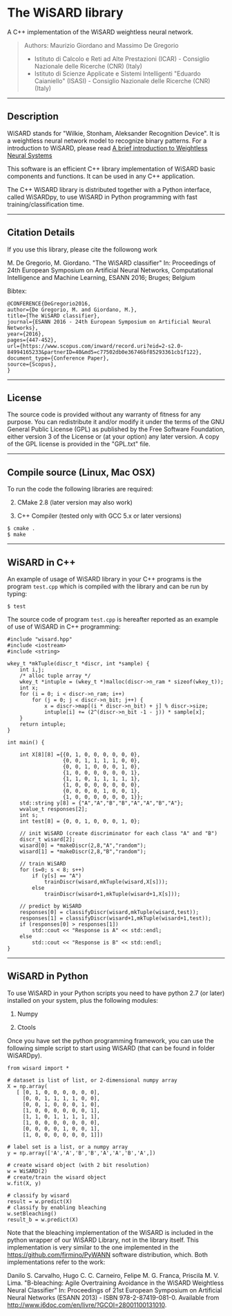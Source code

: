 # The WiSARD library
A C++ implementation of the WiSARD weightless neural network.
> Authors: Maurizio Giordano and Massimo De Gregorio
> - Istituto di Calcolo e Reti ad Alte Prestazioni (ICAR) - Consiglio Nazionale delle Ricerche (CNR) (Italy)
> - Istituto di Scienze Applicate e Sistemi Intelligenti "Eduardo Caianiello" (ISASI) - Consiglio Nazionale delle Ricerche (CNR) (Italy)

----------------------
Description
----------------------

WiSARD stands for "Wilkie, Stonham, Aleksander Recognition Device". 
It is a weightless neural network model to recognize binary patterns.
For a introduction to WiSARD, please read <a href="https://www.elen.ucl.ac.be/Proceedings/esann/esannpdf/es2009-6.pdf">A brief introduction to Weightless Neural Systems</a>

This software is an efficient C++ library implementation of WiSARD
basic components and functions. It can be used in any C++ application.

The C++ WiSARD library is distributed together with a Python interface,
called WiSARDpy, to use WiSARD in Python programming with 
fast training/classification time.

----------------------
Citation Details
----------------------
  
If you use this library, please cite the followong work

M. De Gregorio, M. Giordano.
"The WiSARD classifier"
In: Proceedings of 24th European Symposium on Artificial Neural Networks, 
Computational Intelligence and Machine Learning, ESANN 2016; Bruges; Belgium

Bibtex:

```
@CONFERENCE{DeGregorio2016,
author={De Gregorio, M. and Giordano, M.},
title={The WiSARD classifier},
journal={ESANN 2016 - 24th European Symposium on Artificial Neural Networks},
year={2016},
pages={447-452},
url={https://www.scopus.com/inward/record.uri?eid=2-s2.0-84994165233&partnerID=40&md5=c77502db0e36746bf85293361cb1f122},
document_type={Conference Paper},
source={Scopus},
}
```

----------------------
License
----------------------
  
The source code is provided without any warranty of fitness for any purpose.
You can redistribute it and/or modify it under the terms of the
GNU General Public License (GPL) as published by the Free Software Foundation,
either version 3 of the License or (at your option) any later version.
A copy of the GPL license is provided in the "GPL.txt" file.

----------------------
Compile source (Linux, Mac OSX)
----------------------

To run the code the following libraries are required:

2. CMake  2.8  (later version may also work)

3. C++ Compiler (tested only with GCC 5.x or later versions)

```
$ cmake .
$ make
```

----------------------
WiSARD in C++
----------------------

An example of usage of WiSARD library in your C++ programs is the program
<code>test.cpp</code> which is compiled with the library and can be run by typing:

```
$ test
```

The source code of program <code>test.cpp</code> is hereafter reported as an example of
use of WiSARD in C++ programming:


```
#include "wisard.hpp"
#include <iostream>
#include <string>

wkey_t *mkTuple(discr_t *discr, int *sample) {
    int i,j;
    /* alloc tuple array */
    wkey_t *intuple = (wkey_t *)malloc(discr->n_ram * sizeof(wkey_t));
    int x;
    for (i = 0; i < discr->n_ram; i++)
        for (j = 0; j < discr->n_bit; j++) {
            x = discr->map[(i * discr->n_bit) + j] % discr->size;
            intuple[i] += (2^(discr->n_bit -1 - j)) * sample[x];
    }
    return intuple;
}

int main() {
   
    int X[8][8] ={{0, 1, 0, 0, 0, 0, 0, 0},
                  {0, 0, 1, 1, 1, 1, 0, 0},
                  {0, 0, 1, 0, 0, 0, 1, 0},
                  {1, 0, 0, 0, 0, 0, 0, 1},
                  {1, 1, 0, 1, 1, 1, 1, 1},
                  {1, 0, 0, 0, 0, 0, 0, 0},
                  {0, 0, 0, 0, 1, 0, 0, 1},
                  {1, 0, 0, 0, 0, 0, 0, 1}};
    std::string y[8] = {"A","A","B","B","A","A","B","A"};
    wvalue_t responses[2];
    int s;
    int test[8] = {0, 0, 1, 0, 0, 0, 1, 0};
    
    // init WiSARD (create discriminator for each class "A" and "B")
    discr_t wisard[2];
    wisard[0] = *makeDiscr(2,8,"A","random");
    wisard[1] = *makeDiscr(2,8,"B","random");

    // train WiSARD
    for (s=0; s < 8; s++)
        if (y[s] == "A")
            trainDiscr(wisard,mkTuple(wisard,X[s]));
        else
            trainDiscr(wisard+1,mkTuple(wisard+1,X[s]));
    
    // predict by WiSARD
    responses[0] = classifyDiscr(wisard,mkTuple(wisard,test));
    responses[1] = classifyDiscr(wisard+1,mkTuple(wisard+1,test));
    if (responses[0] > responses[1])
        std::cout << "Response is A" << std::endl;
    else
        std::cout << "Response is B" << std::endl;
}
```

----------------------
WiSARD in Python
----------------------

To use WiSARD in your Python scripts you need to have
python 2.7 (or later) installed on your system, plus the following
modules:

1. Numpy

2. Ctools

Once you have set the python programming framework, you can use the following simple
script to start using WiSARD (that can be found in folder WiSARDpy).

```
from wisard import *

# dataset is list of list, or 2-dimensional numpy array
X = np.array(
   [ [0, 1, 0, 0, 0, 0, 0, 0],
     [0, 0, 1, 1, 1, 1, 0, 0],
     [0, 0, 1, 0, 0, 0, 1, 0],
     [1, 0, 0, 0, 0, 0, 0, 1],
     [1, 1, 0, 1, 1, 1, 1, 1],
     [1, 0, 0, 0, 0, 0, 0, 0],
     [0, 0, 0, 0, 1, 0, 0, 1],
     [1, 0, 0, 0, 0, 0, 0, 1]])

# label set is a list, or a numpy array
y = np.array(['A','A','B','B','A','A','B','A',])

# create wisard object (with 2 bit resolution)
w = WiSARD(2)
# create/train the wisard object
w.fit(X, y)

# classify by wisard
result = w.predict(X)
# classify by enabling bleaching
w.setBleaching()
result_b = w.predict(X)
```

Note that the bleaching implementation of the WiSARD is included in the python wrapper 
of our WiSARD Library, not in the library itself. 
This implementation is very similar to the one implemented in the https://github.com/firmino/PyWANN 
software distribution, which. Both implementations refer to the work:

Danilo S. Carvalho, Hugo C. C. Carneiro, Felipe M. G. Franca, Priscila M. V. Lima.
"B-bleaching: Agile Overtraining Avoidance in the WiSARD Weightless Neural Classifier"
In: Proceedings of 21st European Symposium on Artificial Neural Networks (ESANN 2013) - ISBN 978-2-87419-081-0. 
Available from http://www.i6doc.com/en/livre/?GCOI=28001100131010.
